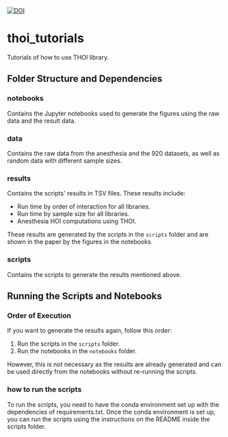 [![DOI](https://zenodo.org/badge/943818034.svg)](https://doi.org/10.5281/zenodo.15020334)

# thoi_tutorials
Tutorials of how to use THOI library.

## Folder Structure and Dependencies

### notebooks
Contains the Jupyter notebooks used to generate the figures using the raw data and the result data.

### data
Contains the raw data from the anesthesia and the 920 datasets, as well as random data with different sample sizes.

### results
Contains the scripts' results in TSV files. These results include:
- Run time by order of interaction for all libraries.
- Run time by sample size for all libraries.
- Anesthesia HOI computations using THOI.

These results are generated by the scripts in the `scripts` folder and are shown in the paper by the figures in the notebooks.

### scripts
Contains the scripts to generate the results mentioned above.

## Running the Scripts and Notebooks

### Order of Execution
If you want to generate the results again, follow this order:
1. Run the scripts in the `scripts` folder.
2. Run the notebooks in the `notebooks` folder.

However, this is not necessary as the results are already generated and can be used directly from the notebooks without re-running the scripts.

### how to run the scripts
To run the scripts, you need to have the conda environment set up with the dependencies of requirements.txt. Once the conda environment is set up, you can run the scripts using the instructions on the README inside the scripts folder. 
